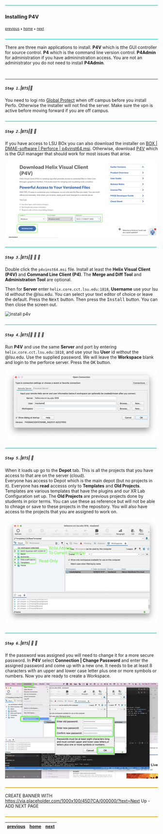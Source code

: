 ![](../images/line3.png)

### Installing P4V

<sub>[previous](../) • [home](../README.md#user-content-gms2-background-tiles--sprites---table-of-contents) • [next](../)</sub>

![](../images/line3.png)

There are three main applications to install.  **P4V** which is tthe GUI controller for source control.  **P4** which is the command line version control.  **P4Admin** for administration if you have admininstration access.  You are not an administrator you do not need to install **P4Admin**.

<br>

---


##### `Step 1.`\|`BTS`|:small_blue_diamond:

You need to logi nto [Global Protect](https://grok.lsu.edu/article.aspx?articleid=14785) when off campus before you install Perfo.  Otherwise the installer will not find the server. Make sure the vpn is active before moving forward if you are off campus.

![](../images/line2.png)

##### `Step 2.`\|`BTS`|:small_blue_diamond: :small_blue_diamond: 

If you have access to LSU BOx you can also download the installer on [BOX | DMAE-software | Perforce | p4vinst64.msi](https://lsu.box.com/s/wmjeky4pj2jtg7t8uyfmr4g4xfce9d9r). Otherwise, download [P4V](https://www.perforce.com/downloads/helix-visual-client-p4v) which is the GUI manager that should work for most issues that arise.  

![download p4v installer from perforce](images/downloadHelix.png)

![](../images/line2.png)

##### `Step 3.`\|`BTS`|:small_blue_diamond: :small_blue_diamond: :small_blue_diamond:

Double click the `p4vinst64.msi` file. Install at least the **Helix Visual Client (P4V)** and **Command Line Client (P4)**.  The **Merge and Diff Tool** and **Administration Tool** are optional.

Then for **Server** enter `helix.core.cct.lsu.edu:1818`, **Username** use your lsu id *without* the @lsu.edu. You can select your text editor of choice or leave the default.  Press the <kbd>Next</kbd> button. Then press the <kbd>Install</kbd> button.  You can then close the screen out.

![install p4v](images/InstallPerforce.gif)

![](../images/line2.png)

##### `Step 4.`\|`BTS`|:small_blue_diamond: :small_blue_diamond: :small_blue_diamond: :small_blue_diamond:

Run **P4V** and use the same **Server** and port by entering `helix.core.cct.lsu.edu:1818`, and use your lsu **User** id *without* the @lsu.edu. Use the supplied password. We will leave the **Workspace** blank and login to the perforce server. Press the <kbd>OK</kbd> button.

![running p4v for the first time](images/login.png)

![](../images/line2.png)

##### `Step 5.`\|`BTS`| :small_orange_diamond:

When it loads up go to the **Depot** tab.  This is all the projects that you have access to that are on the server (cloud).  
Everyone has access to Depot which is the main depot (but no projects in it).  Everyone has **read** accesss only to **Templates** and **Old Projects**.  Templates are various templates that have the plugins and our XR Lab Configuration set up.  The **Old Projects** are previous projects done by students in prior terms.  You can use these as reference but will not be able to chnage or save to these projects in the repository.  You will also have access to the projects that you are assigned to work on.

![look at depot with various projects](images/depot.png)

![](../images/line2.png)

##### `Step 6.`\|`BTS`| :small_orange_diamond: :small_blue_diamond:

If the password was assigned you will need to change it for a more secure password.  In **P4V** select **Connection | Change Password** and enter the assigned password and come up with a new one.  It needs to be at least 8 characters with an upper and lower case letter plus one or more symbols or numbers. Now you are ready to create a Workspace.

![change password](images/changePassword.png)


![](../images/line.png)

CREATE BANNER WITH https://via.placeholder.com/1000x100/45D7CA/000000/?text=Next Up - ADD NEXT PAGE

![](../images/line.png)

| [previous](../)| [home](../README.md#user-content-gms2-background-tiles--sprites---table-of-contents) | [next](../)|
|---|---|---|
